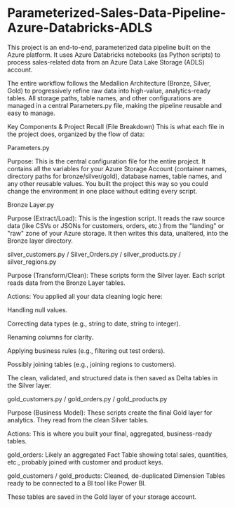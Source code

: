 # Parameterized-Sales-Data-Pipeline-Azure-Databricks-ADLS


This project is an end-to-end, parameterized data pipeline built on the Azure platform. It uses Azure Databricks notebooks (as Python scripts) to process sales-related data from an Azure Data Lake Storage (ADLS) account.

The entire workflow follows the Medallion Architecture (Bronze, Silver, Gold) to progressively refine raw data into high-value, analytics-ready tables. All storage paths, table names, and other configurations are managed in a central Parameters.py file, making the pipeline reusable and easy to manage.

Key Components & Project Recall (File Breakdown)
This is what each file in the project does, organized by the flow of data:

Parameters.py

Purpose: This is the central configuration file for the entire project. It contains all the variables for your Azure Storage Account (container names, directory paths for bronze/silver/gold), database names, table names, and any other reusable values. You built the project this way so you could change the environment in one place without editing every script.

Bronze Layer.py

Purpose (Extract/Load): This is the ingestion script. It reads the raw source data (like CSVs or JSONs for customers, orders, etc.) from the "landing" or "raw" zone of your Azure storage. It then writes this data, unaltered, into the Bronze layer directory.

silver_customers.py / Silver_Orders.py / silver_products.py / silver_regions.py

Purpose (Transform/Clean): These scripts form the Silver layer. Each script reads data from the Bronze Layer tables.

Actions: You applied all your data cleaning logic here:

Handling null values.

Correcting data types (e.g., string to date, string to integer).

Renaming columns for clarity.

Applying business rules (e.g., filtering out test orders).

Possibly joining tables (e.g., joining regions to customers).

The clean, validated, and structured data is then saved as Delta tables in the Silver layer.

gold_customers.py / gold_orders.py / gold_products.py

Purpose (Business Model): These scripts create the final Gold layer for analytics. They read from the clean Silver tables.

Actions: This is where you built your final, aggregated, business-ready tables.

gold_orders: Likely an aggregated Fact Table showing total sales, quantities, etc., probably joined with customer and product keys.

gold_customers / gold_products: Cleaned, de-duplicated Dimension Tables ready to be connected to a BI tool like Power BI.

These tables are saved in the Gold layer of your storage account.
